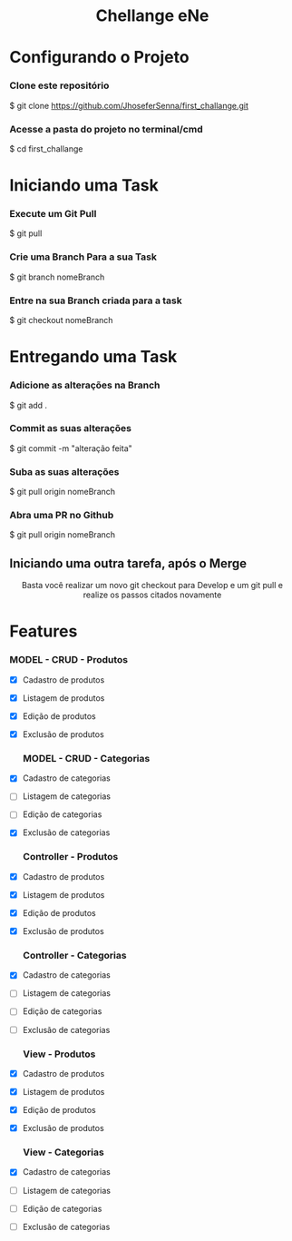 <h1 align="center">Chellange eNe</h1>

# Configurando o Projeto
### Clone este repositório
$ git clone https://github.com/JhoseferSenna/first_challange.git

### Acesse a pasta do projeto no terminal/cmd
$ cd first_challange

# Iniciando uma Task
### Execute um Git Pull
$ git pull

### Crie uma Branch Para a sua Task
$ git branch nomeBranch

### Entre na sua Branch criada para a task
$ git checkout nomeBranch

# Entregando uma Task
### Adicione as alterações na Branch
$ git add .

### Commit as suas alterações
$ git commit -m "alteração feita"

### Suba as suas alterações
$ git pull origin nomeBranch

### Abra uma PR no Github
$ git pull origin nomeBranch

## Iniciando uma outra tarefa, após o Merge
<p align="center">Basta você realizar um novo git checkout para Develop e um git pull e realize os passos citados novamente</p>

# Features
  ### MODEL - CRUD - Produtos
- [x] Cadastro de produtos
- [x] Listagem de produtos
- [x] Edição de produtos
- [x] Exclusão de produtos

  ### MODEL - CRUD - Categorias

- [x] Cadastro de categorias
- [ ] Listagem de categorias
- [ ] Edição de categorias
- [X] Exclusão de categorias

  ### Controller - Produtos
- [x] Cadastro de produtos
- [x] Listagem de produtos
- [x] Edição de produtos
- [x] Exclusão de produtos

  ### Controller - Categorias
- [x] Cadastro de categorias
- [ ] Listagem de categorias
- [ ] Edição de categorias
- [ ] Exclusão de categorias

  ### View - Produtos
- [x] Cadastro de produtos
- [x] Listagem de produtos
- [x] Edição de produtos
- [x] Exclusão de produtos

  ### View - Categorias
- [x] Cadastro de categorias
- [ ] Listagem de categorias
- [ ] Edição de categorias
- [ ] Exclusão de categorias

